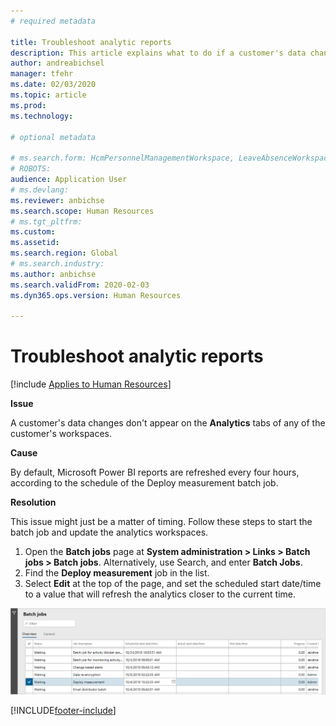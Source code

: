 ```yaml
---
# required metadata

title: Troubleshoot analytic reports
description: This article explains what to do if a customer's data changes don't appear in any of the customer's workspaces.
author: andreabichsel
manager: tfehr
ms.date: 02/03/2020
ms.topic: article
ms.prod: 
ms.technology: 

# optional metadata

# ms.search.form: HcmPersonnelManagementWorkspace, LeaveAbsenceWorkspace, HcmTalentBenefitWorkspace, HcmCompensationWorkspace, HcmEmployeeDevelopmentWorkspace, HcmLearningWorkspace
# ROBOTS: 
audience: Application User
# ms.devlang: 
ms.reviewer: anbichse
ms.search.scope: Human Resources
# ms.tgt_pltfrm: 
ms.custom: 
ms.assetid: 
ms.search.region: Global
# ms.search.industry: 
ms.author: anbichse
ms.search.validFrom: 2020-02-03
ms.dyn365.ops.version: Human Resources

---
```


# Troubleshoot analytic reports

[!include [Applies to Human Resources](../includes/applies-to-hr.md)]

**Issue**

A customer's data changes don't appear on the **Analytics** tabs of any of the customer's workspaces.

**Cause**

By default, Microsoft Power BI reports are refreshed every four hours, according to the schedule of the Deploy measurement batch job.

**Resolution**

This issue might just be a matter of timing. Follow these steps to start the batch job and update the analytics workspaces.

1. Open the **Batch jobs** page at **System administration \> Links \> Batch jobs \> Batch jobs**. Alternatively, use Search, and enter **Batch Jobs**.
1. Find the **Deploy measurement** job in the list.
1. Select **Edit** at the top of the page, and set the scheduled start date/time to a value that will refresh the analytics closer to the current time.

![Batch jobs](media/batch-jobs.png)


[!INCLUDE[footer-include](../includes/footer-banner.md)]